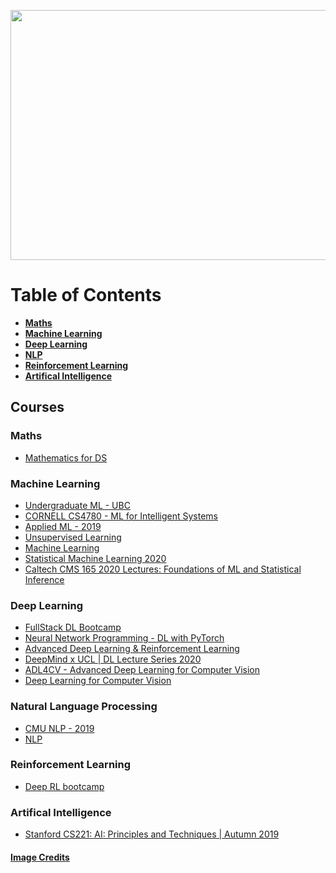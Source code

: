 <p align="center">
  <img width="760" height="400" src="https://cdn.elearningindustry.com/wp-content/uploads/2016/06/4-simple-steps-to-launch-your-elearning-youtube-channel.jpg">
</p>

# Table of Contents
  - [**Maths**](#maths)
  - [**Machine Learning**](#machine-learning)
  - [**Deep Learning**](#deep-learning)
  - [**NLP**](#natural-language-processing)
  - [**Reinforcement Learning**](#reinforcement-learning)
  - [**Artifical Intelligence**](#artifical-intelligence)
  
## Courses

### Maths
   - [Mathematics for DS](https://www.youtube.com/playlist?list=PLiud-28tsatIKUitdoH3EEUZL-9i516IL)
    
### Machine Learning
   - [Undergraduate ML - UBC](https://www.youtube.com/playlist?list=PLE6Wd9FR--Ecf_5nCbnSQMHqORpiChfJf)
   - [CORNELL CS4780 - ML for Intelligent Systems](https://www.youtube.com/playlist?list=PLl8OlHZGYOQ7bkVbuRthEsaLr7bONzbXS)
   - [Applied ML - 2019](https://www.youtube.com/playlist?list=PL_pVmAaAnxIQGzQS2oI3OWEPT-dpmwTfA)
   - [Unsupervised Learning](https://www.youtube.com/playlist?list=PLFInMJnvb3owAddRh4qk2gCX25kGLDay-)
   - [Machine Learning](https://www.youtube.com/playlist?list=PLImtCgowF_ET0mi-AmmqQ0SIJUpWYaIOr)
   - [Statistical Machine Learning 2020](https://www.youtube.com/playlist?list=PL05umP7R6ij2XCvrRzLokX6EoHWaGA2cC)
   - [Caltech CMS 165 2020 Lectures: Foundations of ML and Statistical Inference](https://www.youtube.com/playlist?list=PLVNifWxslHCDlbyitaLLYBOAEPbmF1AHg)
    
### Deep Learning
   - [FullStack DL Bootcamp](https://www.youtube.com/playlist?list=PLILZm3MRkvH-BY6H25TKwRYeORAzNRnpN)
   - [Neural Network Programming - DL with PyTorch](https://www.youtube.com/playlist?list=PLZbbT5o_s2xrfNyHZsM6ufI0iZENK9xgG)
   - [Advanced Deep Learning & Reinforcement Learning](https://www.youtube.com/playlist?list=PLqYmG7hTraZDNJre23vqCGIVpfZ_K2RZs)
   - [DeepMind x UCL | DL Lecture Series 2020](https://www.youtube.com/playlist?list=PLqYmG7hTraZCDxZ44o4p3N5Anz3lLRVZF)
   - [ADL4CV - Advanced Deep Learning for Computer Vision](https://www.youtube.com/playlist?list=PLog3nOPCjKBnjhuHMIXu4ISE4Z4f2jm39)
   - [Deep Learning for Computer Vision](https://www.youtube.com/playlist?list=PL5-TkQAfAZFbzxjBHtzdVCWE0Zbhomg7r)
    
### Natural Language Processing
   - [CMU NLP - 2019](https://www.youtube.com/playlist?list=PL8PYTP1V4I8Ajj7sY6sdtmjgkt7eo2VMs)
   - [NLP](https://www.youtube.com/playlist?list=PL8P_Z6C4GcuWfAq8Pt6PBYlck4OprHXsw)
    
### Reinforcement Learning
   - [Deep RL bootcamp](https://sites.google.com/view/deep-rl-bootcamp/lectures)
    
### Artifical Intelligence
   - [Stanford CS221: AI: Principles and Techniques | Autumn 2019](https://www.youtube.com/playlist?list=PLoROMvodv4rO1NB9TD4iUZ3qghGEGtqNX)

#### [Image Credits](https://elearningindustry.com/4-simple-steps-to-launch-your-elearning-youtube-channel)
